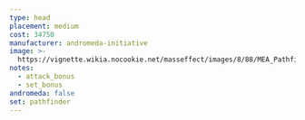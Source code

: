 ```yaml
---
type: head
placement: medium
cost: 34750
manufacturer: andromeda-initiative
image: >-
  https://vignette.wikia.nocookie.net/masseffect/images/8/88/MEA_Pathfinder_Helmet.png/revision/latest/scale-to-width-down/350?cb=20180508010309
notes:
  - attack_bonus
  - set_bonus
andromeda: false
set: pathfinder
---
```

